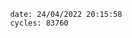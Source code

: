

                date: 24/04/2022 20:15:58
                cycles: 83760

                         